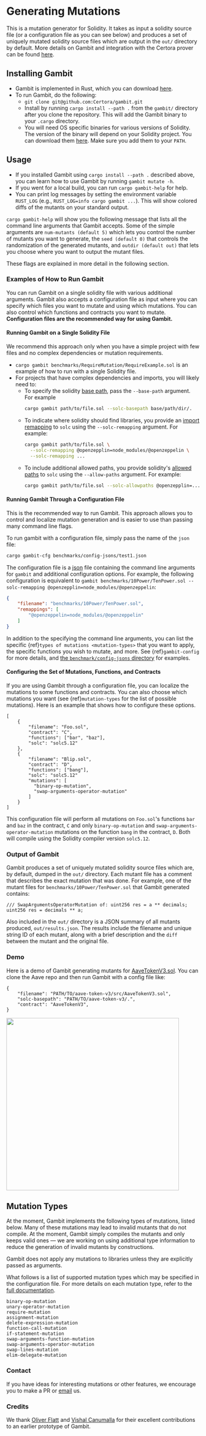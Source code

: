 # Generating Mutations

This is a mutation generator for Solidity.
It takes as input a solidity source file (or a configuration file as you can see below)
and produces a set of uniquely mutated solidity source files which are output in the `out/` directory by default.
More details on Gambit and integration with the Certora prover can be found [here](https://docs.certora.com/en/latest/docs/gambit/index.html).

## Installing Gambit
- Gambit is implemented in Rust, which you can download [here](https://www.rust-lang.org/tools/install).
- To run Gambit, do the following:
    - `git clone git@github.com:Certora/gambit.git`
    - Install by running `cargo install --path .` from the `gambit/` directory after you clone the repository. This will add the Gambit binary to your `.cargo` directory.
   - You will need OS specific binaries for various versions of Solidity.
  The version of the binary will depend on your Solidity project.
  You can download them
  [here](https://github.com/ethereum/solc-bin). Make sure you add them to your `PATH`.

## Usage
- If you installed Gambit using `cargo install --path .` described above,
  you can learn how to use Gambit by running `gambit mutate -h`.
- If you went for a local build, you can run `cargo gambit-help` for help.
- You can print log messages by setting the environment variable
  `RUST_LOG` (e.g., `RUST_LOG=info cargo gambit ...`).
  This will show colored diffs of the mutants on your standard output.

`cargo gambit-help` will show you the following message
that lists all the command line arguments that Gambit accepts.
Some of the simple arguments are `num-mutants (default 5)`
which lets you control the number of mutants you want to generate,
the `seed (default 0)` that controls
the randomization of the generated mutants,
and `outdir (default out)` that lets you choose
where you want to output the mutant files.

These flags are explained in more detail in the following section.

### Examples of How to Run Gambit
You can run Gambit on a single solidity file with various additional arguments.
Gambit also accepts a configuration file as input where you can
specify which files you want to mutate and using which mutations.
You can also control which functions and contracts you want to mutate.
**Configuration files are the recommended way for using Gambit.**

#### Running Gambit on a Single Solidity File
We recommend this approach only when you have a simple project with few files
and no complex dependencies or mutation requirements.

- `cargo gambit benchmarks/RequireMutation/RequireExample.sol` is an example
  of how to run with a single Solidity file.
- For projects that have complex dependencies and imports, you will likely need to:
    * To specify the solidity [base path][basepath], pass the `--base-path` argument.  For example
      ```bash
      cargo gambit path/to/file.sol --solc-basepath base/path/dir/.
      ```
    * To indicate where solidity should find libraries, you provide an [import remapping][remapping] to `solc` using the `--solc-remapping` argument.  For example:
      ```bash
      cargo gambit path/to/file.sol \
        --solc-remapping @openzepplin=node_modules/@openzeppelin \
        --solc-remapping ...
      ```
    * To include additional allowed paths,
      you provide solidity's [allowed paths][allowed] to `solc` using the `--allow-paths` argument.
      For example:
      ```bash
      cargo gambit path/to/file.sol --solc-allowpaths @openzepplin=... --solc-allowpaths ...
      ```

[remapping]: https://docs.soliditylang.org/en/v0.8.17/path-resolution.html#import-remapping
[basepath]: https://docs.soliditylang.org/en/v0.8.17/path-resolution.html#base-path-and-include-paths
[allowed]: https://docs.soliditylang.org/en/v0.8.17/path-resolution.html#allowed-paths

#### Running Gambit Through a Configuration File
This is the recommended way to run Gambit.
This approach allows you to control and localize
mutation generation and is easier
to use than passing many command line flags.

To run gambit with a configuration file, simply pass the name of the `json` file:
```bash
cargo gambit-cfg benchmarks/config-jsons/test1.json
```

The configuration file is a [json][json-spec] file containing the command line
arguments for `gambit` and additional configuration options.
For example, the following configuration is equivalent
to `gambit benchmarks/10Power/TenPower.sol --solc-remapping @openzepplin=node_modules/@openzeppelin`:

```json
{
    "filename": "benchmarks/10Power/TenPower.sol",
    "remappings": [
        "@openzeppelin=node_modules/@openzeppelin"
    ]
}
```

In addition to the specifying the command line arguments, you can list the
specific {ref}`types of mutations <mutation-types>` that you want to apply, the
specific functions you wish to mutate, and more.  See {ref}`gambit-config` for
more details, and [the `benchmark/config-jsons` directory][config-examples] for
examples.

[json-spec]: https://json.org/
[config-examples]: https://github.com/Certora/gambit/blob/master/benchmarks/config-jsons/
[test6]: https://github.com/Certora/gambit/blob/master/benchmarks/config-jsons/test6.json


#### Configuring the Set of Mutations, Functions, and Contracts
If you are using Gambit through a configuration file,
you can localize the mutations to some
functions and contracts.
You can also choose which mutations you want (see {ref}`mutation-types` for the list of possible mutations).
Here is an example that shows how to configure these options.
```
[
    {
        "filename": "Foo.sol",
        "contract": "C",
        "functions": ["bar", "baz"],
        "solc": "solc5.12"
    },
    {
        "filename": "Blip.sol",
        "contract": "D",
        "functions": ["bang"],
        "solc": "solc5.12"
        "mutations": [
          "binary-op-mutation",
          "swap-arguments-operator-mutation"
        ]
    }
]
```

This configuration file will perform all mutations on `Foo.sol`'s
functions `bar` and `baz` in the contract, `C` and
only `binary-op-mutation` and `swap-arguments-operator-mutation` mutations
on the function `bang` in the contract, `D`.
Both will compile using the Solidity compiler version `solc5.12`.

### Output of Gambit
Gambit produces a set of uniquely mutated solidity source
files which are, by default, dumped in
the `out/` directory.
Each mutant file has a comment that describes the exact mutation that was done.
For example, one of the mutant files for
`benchmarks/10Power/TenPower.sol` that Gambit generated contains:
```
/// SwapArgumentsOperatorMutation of: uint256 res = a ** decimals;
uint256 res = decimals ** a;
```

Also included in the `out/` directory is a JSON summary of all mutants produced, `out/results.json`.
The results include the filename and unique string ID of each mutant, along with
a brief description and the `diff` between the mutant and the original file.

### Demo
Here is a demo of Gambit generating mutants for [AaveTokenV3.sol](https://github.com/Certora/aave-token-v3/blob/main/src/AaveTokenV3.sol).
You can clone the Aave repo and then run Gambit with a config file like:

```
{
    "filename": "PATH/TO/aave-token-v3/src/AaveTokenV3.sol",
    "solc-basepath": "PATH/TO/aave-token-v3/.",
    "contract": "AaveTokenV3",
}
```

<img src="doc/gambit-animation.jif" height="450">

## Mutation Types
At the moment, Gambit implements the following types of mutations, listed below.
Many of these mutations may lead to invalid mutants
that do not compile.
At the moment, Gambit simply compiles the mutants and only keeps valid ones &mdash;
we are working on using additional type information to reduce the generation of
invalid mutants by constructions.

Gambit does not apply any mutations to libraries unless they are
explicitly passed as arguments.

What follows is a list of supported mutation types which may be specified in the configuration file.
For more details on each mutation type, refer to the [full documentation](https://docs.certora.com/en/latest/docs/gambit/gambit.html#mutation-types).

```
binary-op-mutation
unary-operator-mutation
require-mutation
assignment-mutation
delete-expression-mutation
function-call-mutation
if-statement-mutation
swap-arguments-function-mutation
swap-arguments-operator-mutation
swap-lines-mutation
elim-delegate-mutation
```

### Contact
If you have ideas for interesting mutations or other features,
we encourage you to make a PR or [email](mailto:chandra@certora.com) us.

### Credits
We thank
[Oliver Flatt](https://www.oflatt.com/) and
[Vishal Canumalla](https://homes.cs.washington.edu/~vishalc/)
for their excellent contributions to an earlier prototype of Gambit.